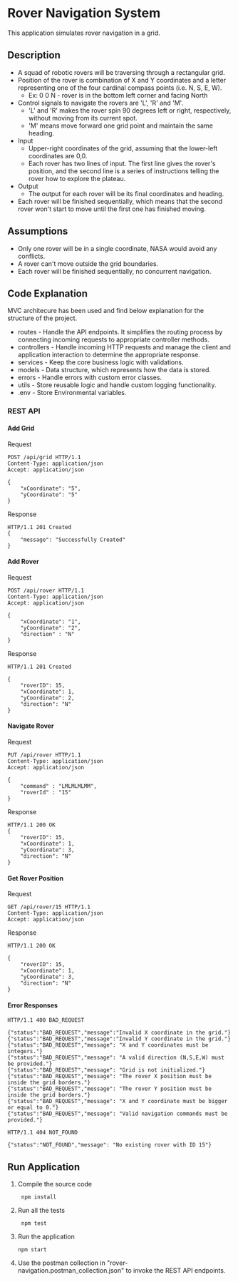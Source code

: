 # Rover Navigation System

This application simulates rover navigation in a grid.

## Description

- A squad of robotic rovers will be traversing through a rectangular grid.
- Position of the rover is combination of X and Y coordinates and a letter representing one of the four cardinal compass points (i.e. N, S, E, W).
  - Ex: 0 0 N - rover is in the bottom left corner and facing North
- Control signals to navigate the rovers are 'L', 'R' and 'M'.
  - 'L' and 'R' makes the rover spin 90 degrees left or right, respectively, without moving from its current spot.
  - 'M' means move forward one grid point and maintain the same heading.
- Input
  - Upper-right coordinates of the grid, assuming that the lower-left coordinates are 0,0.
  - Each rover has two lines of input. The first line gives the rover's position, and the second line is a series of instructions telling the rover how to explore the plateau.
- Output
  - The output for each rover will be its final coordinates and heading.
- Each rover will be finished sequentially, which means that the second rover won't start to move until the first one has finished moving.

## Assumptions

- Only one rover will be in a single coordinate, NASA would avoid any conflicts.
- A rover can't move outside the grid boundaries.
- Each rover will be finished sequentially, no concurrent navigation.

## Code Explanation

MVC architecure has been used and find below explanation for the structure of the project.

- routes - Handle the API endpoints. It simplifies the routing process by connecting incoming requests to appropriate controller methods.
- controllers - Handle incoming HTTP requests and manage the client and application interaction to determine the appropriate response.
- services - Keep the core business logic with validations.
- models - Data structure, which represents how the data is stored.
- errors - Handle errors with custom error classes.
- utils - Store reusable logic and handle custom logging functionality.
- .env - Store Environmental variables.

### REST API

#### Add Grid

Request

    POST /api/grid HTTP/1.1
    Content-Type: application/json
    Accept: application/json

    {
        "xCoordinate": "5",
        "yCoordinate": "5"
    }

Response

    HTTP/1.1 201 Created
    {
        "message": "Successfully Created"
    }

#### Add Rover

Request

    POST /api/rover HTTP/1.1
    Content-Type: application/json
    Accept: application/json

    {
        "xCoordinate": "1",
        "yCoordinate": "2",
        "direction" : "N"
    }

Response

    HTTP/1.1 201 Created

    {
        "roverID": 15,
        "xCoordinate": 1,
        "yCoordinate": 2,
        "direction": "N"
    }

#### Navigate Rover

Request

    PUT /api/rover HTTP/1.1
    Content-Type: application/json
    Accept: application/json

    {
        "command" : "LMLMLMLMM",
        "roverId" : "15"
    }

Response

    HTTP/1.1 200 OK
    {
        "roverID": 15,
        "xCoordinate": 1,
        "yCoordinate": 3,
        "direction": "N"
    }

#### Get Rover Position

Request

    GET /api/rover/15 HTTP/1.1
    Content-Type: application/json
    Accept: application/json

Response

    HTTP/1.1 200 OK

    {
        "roverID": 15,
        "xCoordinate": 1,
        "yCoordinate": 3,
        "direction": "N"
    }

#### Error Responses

    HTTP/1.1 400 BAD_REQUEST

    {"status":"BAD_REQUEST","message":"Invalid X coordinate in the grid."}
    {"status":"BAD_REQUEST","message":"Invalid Y coordinate in the grid."}
    {"status":"BAD_REQUEST","message": "X and Y coordinates must be integers."}
    {"status":"BAD_REQUEST","message": "A valid direction (N,S,E,W) must be provided."}
    {"status":"BAD_REQUEST","message": "Grid is not initialized."}
    {"status":"BAD_REQUEST","message": "The rover X position must be inside the grid borders."}
    {"status":"BAD_REQUEST","message": "The rover Y position must be inside the grid borders."}
    {"status":"BAD_REQUEST","message": "X and Y coordinate must be bigger or equal to 0."}
    {"status":"BAD_REQUEST","message": "Valid navigation commands must be provided."}

    HTTP/1.1 404 NOT_FOUND

    {"status":"NOT_FOUND","message": "No existing rover with ID 15"}

## Run Application

1.  Compile the source code

         npm install

2.  Run all the tests

         npm test

3.  Run the application

        npm start

4.  Use the postman collection in "rover-navigation.postman_collection.json" to invoke the REST API endpoints.
